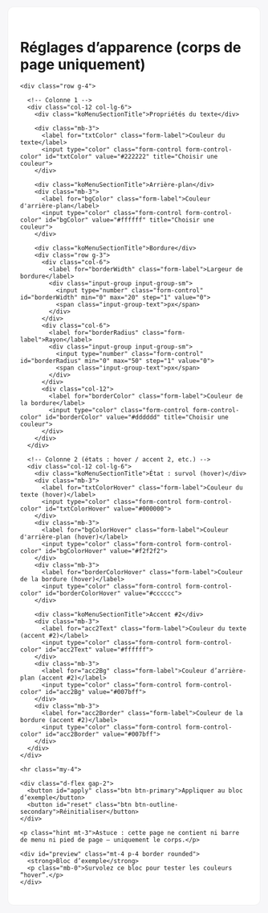 <!doctype html>
<html lang="fr">
<head>
  <meta charset="utf-8" />
  <meta name="viewport" content="width=device-width, initial-scale=1" />
  <title>Réglages – Corps de page</title>
  <link href="https://cdn.jsdelivr.net/npm/bootstrap@5.3.3/dist/css/bootstrap.min.css" rel="stylesheet">
  <style>
    html,body{background:#f7f7f9}
    .page{max-width:1100px;margin:40px auto;padding:24px;background:#fff;border:1px solid rgba(0,0,0,.06);border-radius:12px}
    .koMenuSectionTitle{font-weight:600;margin:24px 0 12px}
    .form-label{font-weight:500}
    .hint{font-size:.9rem;color:#6c757d}
  </style>
</head>
<body>
  <main class="page">
    <h1 class="h4 mb-4">Réglages d’apparence (corps de page uniquement)</h1>

    <div class="row g-4">

      <!-- Colonne 1 -->
      <div class="col-12 col-lg-6">
        <div class="koMenuSectionTitle">Propriétés du texte</div>

        <div class="mb-3">
          <label for="txtColor" class="form-label">Couleur du texte</label>
          <input type="color" class="form-control form-control-color" id="txtColor" value="#222222" title="Choisir une couleur">
        </div>

        <div class="koMenuSectionTitle">Arrière-plan</div>
        <div class="mb-3">
          <label for="bgColor" class="form-label">Couleur d'arrière-plan</label>
          <input type="color" class="form-control form-control-color" id="bgColor" value="#ffffff" title="Choisir une couleur">
        </div>

        <div class="koMenuSectionTitle">Bordure</div>
        <div class="row g-3">
          <div class="col-6">
            <label for="borderWidth" class="form-label">Largeur de bordure</label>
            <div class="input-group input-group-sm">
              <input type="number" class="form-control" id="borderWidth" min="0" max="20" step="1" value="0">
              <span class="input-group-text">px</span>
            </div>
          </div>
          <div class="col-6">
            <label for="borderRadius" class="form-label">Rayon</label>
            <div class="input-group input-group-sm">
              <input type="number" class="form-control" id="borderRadius" min="0" max="50" step="1" value="0">
              <span class="input-group-text">px</span>
            </div>
          </div>
          <div class="col-12">
            <label for="borderColor" class="form-label">Couleur de la bordure</label>
            <input type="color" class="form-control form-control-color" id="borderColor" value="#dddddd" title="Choisir une couleur">
          </div>
        </div>
      </div>

      <!-- Colonne 2 (états : hover / accent 2, etc.) -->
      <div class="col-12 col-lg-6">
        <div class="koMenuSectionTitle">État : survol (hover)</div>
        <div class="mb-3">
          <label for="txtColorHover" class="form-label">Couleur du texte (hover)</label>
          <input type="color" class="form-control form-control-color" id="txtColorHover" value="#000000">
        </div>
        <div class="mb-3">
          <label for="bgColorHover" class="form-label">Couleur d'arrière-plan (hover)</label>
          <input type="color" class="form-control form-control-color" id="bgColorHover" value="#f2f2f2">
        </div>
        <div class="mb-3">
          <label for="borderColorHover" class="form-label">Couleur de la bordure (hover)</label>
          <input type="color" class="form-control form-control-color" id="borderColorHover" value="#cccccc">
        </div>

        <div class="koMenuSectionTitle">Accent #2</div>
        <div class="mb-3">
          <label for="acc2Text" class="form-label">Couleur du texte (accent #2)</label>
          <input type="color" class="form-control form-control-color" id="acc2Text" value="#ffffff">
        </div>
        <div class="mb-3">
          <label for="acc2Bg" class="form-label">Couleur d’arrière-plan (accent #2)</label>
          <input type="color" class="form-control form-control-color" id="acc2Bg" value="#007bff">
        </div>
        <div class="mb-3">
          <label for="acc2Border" class="form-label">Couleur de la bordure (accent #2)</label>
          <input type="color" class="form-control form-control-color" id="acc2Border" value="#007bff">
        </div>
      </div>
    </div>

    <hr class="my-4">

    <div class="d-flex gap-2">
      <button id="apply" class="btn btn-primary">Appliquer au bloc d’exemple</button>
      <button id="reset" class="btn btn-outline-secondary">Réinitialiser</button>
    </div>

    <p class="hint mt-3">Astuce : cette page ne contient ni barre de menu ni pied de page – uniquement le corps.</p>

    <div id="preview" class="mt-4 p-4 border rounded">
      <strong>Bloc d’exemple</strong>
      <p class="mb-0">Survolez ce bloc pour tester les couleurs “hover”.</p>
    </div>
  </main>

  <script>
    const els = {
      txtColor: txtColor,
      bgColor: bgColor,
      borderWidth: borderWidth,
      borderRadius: borderRadius,
      borderColor: borderColor,
      txtColorHover: txtColorHover,
      bgColorHover: bgColorHover,
      borderColorHover: borderColorHover,
      acc2Text: acc2Text,
      acc2Bg: acc2Bg,
      acc2Border: acc2Border,
      preview: document.getElementById('preview'),
      apply: document.getElementById('apply'),
      reset: document.getElementById('reset')
    };

    function applyStyles() {
      const p = els.preview.style;
      p.color = els.txtColor.value;
      p.background = els.bgColor.value;
      p.borderWidth = (parseInt(els.borderWidth.value)||0) + 'px';
      p.borderStyle = 'solid';
      p.borderColor = els.borderColor.value;
      p.borderRadius = (parseInt(els.borderRadius.value)||0) + 'px';
    }

    function setHover() {
      const base = {
        color: els.txtColor.value,
        background: els.bgColor.value,
        borderColor: els.borderColor.value
      };
      const hover = {
        color: els.txtColorHover.value,
        background: els.bgColorHover.value,
        borderColor: els.borderColorHover.value
      };
      els.preview.onmouseenter = () => {
        els.preview.style.color = hover.color;
        els.preview.style.background = hover.background;
        els.preview.style.borderColor = hover.borderColor;
      };
      els.preview.onmouseleave = () => {
        els.preview.style.color = base.color;
        els.preview.style.background = base.background;
        els.preview.style.borderColor = base.borderColor;
      };
    }

    els.apply.addEventListener('click', () => { applyStyles(); setHover(); });
    els.reset.addEventListener('click', () => { document.querySelector('form')?.reset(); location.reload(); });

    // init
    applyStyles(); setHover();
  </script>
</body>
</html>
